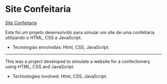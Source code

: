 # Site Confeitaria

[Site Confeitaria](https://i.imgur.com/jeNbmmD.png)

Este foi um projeto desenvolvido para simular um site de uma confeitaria utilizando o HTML, CSS e JavaScript.

* Tecnologias envolvidas: Html, CSS, JavaScript.

----------------------------------------------------------

This was a project developed to simulate a website for a confectionery using HTML, CSS and JavaScript.

* Technologies involved: Html, CSS, JavaScript.
